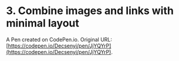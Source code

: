 #  3. Combine images and links with minimal layout

A Pen created on CodePen.io. Original URL: [https://codepen.io/Decsenyi/pen/JjYQYrP](https://codepen.io/Decsenyi/pen/JjYQYrP).


